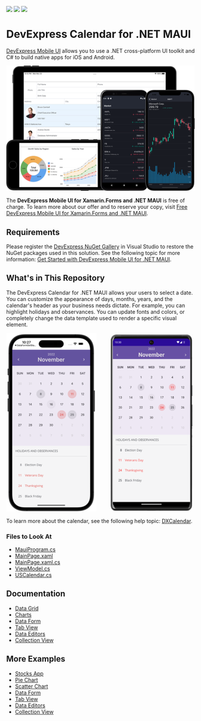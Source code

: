 <!-- default badges list -->
![](https://img.shields.io/endpoint?url=https://codecentral.devexpress.com/api/v1/VersionRange/491015144/22.2.2%2B)
[![](https://img.shields.io/badge/Open_in_DevExpress_Support_Center-FF7200?style=flat-square&logo=DevExpress&logoColor=white)](https://supportcenter.devexpress.com/ticket/details/T1088043)
[![](https://img.shields.io/badge/📖_How_to_use_DevExpress_Examples-e9f6fc?style=flat-square)](https://docs.devexpress.com/GeneralInformation/403183)
<!-- default badges end -->
# DevExpress Calendar for .NET MAUI

[DevExpress Mobile UI](https://www.devexpress.com/maui/) allows you to use a .NET cross-platform UI toolkit and C# to build native apps for iOS and Android.

![DevExpress Mobile UI for .NET MAUI](./img/maui.png)

The **DevExpress Mobile UI for Xamarin.Forms and .NET MAUI** is free of charge. To learn more about our offer and to reserve your copy, visit [Free DevExpress Mobile UI for Xamarin.Forms and .NET MAUI](https://www.devexpress.com/xamarin-free).

## Requirements

Please register the [DevExpress NuGet Gallery](https://nuget.devexpress.com) in Visual Studio to restore the NuGet packages used in this solution. See the following topic for more information: [Get Started with DevExpress Mobile UI for .NET MAUI](https://docs.devexpress.com/MAUI/403249/get-started).

## What's in This Repository

The DevExpress Calendar for .NET MAUI allows your users to select a date. You can customize the appearance of days, months, years, and the calendar's header as your business needs dictate. For example, you can highlight holidays and observances. You can update fonts and colors, or completely change the data template used to render a specific visual element.

![DevExpress Calendar for .NET MAUI](./img/dx-calendar-example.png)

To learn more about the calendar, see the following help topic: [DXCalendar](http://docs.devexpress.com/MAUI/DevExpress.Maui.Editors.DXCalendar).

### Files to Look At

<!-- default file list -->
* [MauiProgram.cs](./CS/MauiProgram.cs)
* [MainPage.xaml](./CS/MainPage.xaml)
* [MainPage.xaml.cs](./CS/MainPage.xaml.cs)
* [ViewModel.cs](./CS/ViewModel.cs)
* [USCalendar.cs](./CS/USCalendar.cs)
<!-- default file list end -->

## Documentation

- [Data Grid](https://docs.devexpress.com/MAUI/403255/data-grid/data-grid)
- [Charts](https://docs.devexpress.com/MAUI/403300/charts/charts)
- [Data Form](https://docs.devexpress.com/MAUI/403640/data-form)
- [Tab View](https://docs.devexpress.com/MAUI/403297/navigation/index)
- [Data Editors](https://docs.devexpress.com/MAUI/403427/editors/index)
- [Collection View](https://docs.devexpress.com/MAUI/403324/collection-view/index)

## More Examples

* [Stocks App](https://github.com/DevExpress-Examples/maui-stocks-mini)
* [Pie Chart](https://github.com/DevExpress-Examples/maui-pie-chart-get-started)
* [Scatter Chart](https://github.com/DevExpress-Examples/maui-scatter-chart-get-started)
* [Data Form](https://github.com/DevExpress-Examples/maui-data-form-get-started)
* [Tab View](https://github.com/DevExpress-Examples/maui-tab-view-get-started)
* [Data Editors](https://github.com/DevExpress-Examples/maui-editors-get-started)
* [Collection View](https://github.com/DevExpress-Examples/maui-collection-view-get-started)
